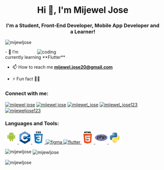 <h1 align="center">Hi 👋, I'm Mijewel Jose</h1>
<h3 align="center">I'm a Student, Front-End Developer, Mobile App Developer and a Learner!</h3>

<p align="left"> <img src="https://komarev.com/ghpvc/?username=mijewljose&label=Profile%20views&color=0e75b6&style=flat" alt="mijewljose" /> </p>

<img align="right" alt="coding" width="400" src="https://user-images.githubusercontent.com/55389276/140866485-8fb1c876-9a8f-4d6a-98dc-08c4981eaf70.gif">
- 🌱 I’m currently learning **Flutter**

- 📫 How to reach me **mijewel.jose20@gmail.com**

- ⚡ Fun fact **🙂💪**

<h3 align="left">Connect with me:</h3>
<p align="left">
<a href="https://linkedin.com/in/mijewel jose" target="blank"><img align="center" src="https://raw.githubusercontent.com/rahuldkjain/github-profile-readme-generator/master/src/images/icons/Social/linked-in-alt.svg" alt="mijewel jose" height="30" width="40" /></a>
<a href="https://fb.com/mijewel jose" target="blank"><img align="center" src="https://raw.githubusercontent.com/rahuldkjain/github-profile-readme-generator/master/src/images/icons/Social/facebook.svg" alt="mijewel jose" height="30" width="40" /></a>
<a href="https://instagram.com/mijewel_jose" target="blank"><img align="center" src="https://raw.githubusercontent.com/rahuldkjain/github-profile-readme-generator/master/src/images/icons/Social/instagram.svg" alt="mijewel_jose" height="30" width="40" /></a>
<a href="https://www.hackerrank.com/mijewel_jose123" target="blank"><img align="center" src="https://raw.githubusercontent.com/rahuldkjain/github-profile-readme-generator/master/src/images/icons/Social/hackerrank.svg" alt="mijewel_jose123" height="30" width="40" /></a>
<a href="https://auth.geeksforgeeks.org/user/mijeweljose123" target="blank"><img align="center" src="https://raw.githubusercontent.com/rahuldkjain/github-profile-readme-generator/master/src/images/icons/Social/geeks-for-geeks.svg" alt="mijeweljose123" height="30" width="40" /></a>
</p>

<h3 align="left">Languages and Tools:</h3>
<p align="left"> <a href="https://developer.android.com" target="_blank" rel="noreferrer"> <img src="https://raw.githubusercontent.com/devicons/devicon/master/icons/android/android-original-wordmark.svg" alt="android" width="40" height="40"/> </a> <a href="https://www.w3schools.com/cpp/" target="_blank" rel="noreferrer"> <img src="https://raw.githubusercontent.com/devicons/devicon/master/icons/cplusplus/cplusplus-original.svg" alt="cplusplus" width="40" height="40"/> </a> <a href="https://www.w3schools.com/css/" target="_blank" rel="noreferrer"> <img src="https://raw.githubusercontent.com/devicons/devicon/master/icons/css3/css3-original-wordmark.svg" alt="css3" width="40" height="40"/> </a> <a href="https://www.figma.com/" target="_blank" rel="noreferrer"> <img src="https://www.vectorlogo.zone/logos/figma/figma-icon.svg" alt="figma" width="40" height="40"/> </a> <a href="https://flutter.dev" target="_blank" rel="noreferrer"> <img src="https://www.vectorlogo.zone/logos/flutterio/flutterio-icon.svg" alt="flutter" width="40" height="40"/> </a> <a href="https://www.w3.org/html/" target="_blank" rel="noreferrer"> <img src="https://raw.githubusercontent.com/devicons/devicon/master/icons/html5/html5-original-wordmark.svg" alt="html5" width="40" height="40"/> </a> <a href="https://www.php.net" target="_blank" rel="noreferrer"> <img src="https://raw.githubusercontent.com/devicons/devicon/master/icons/php/php-original.svg" alt="php" width="40" height="40"/> </a> <a href="https://www.python.org" target="_blank" rel="noreferrer"> <img src="https://raw.githubusercontent.com/devicons/devicon/master/icons/python/python-original.svg" alt="python" width="40" height="40"/> </a> </p>

<p><img align="left" src="https://github-readme-stats.vercel.app/api/top-langs?username=mijewljose&show_icons=true&locale=en&layout=compact" alt="mijewljose" /></p>

<p>&nbsp;<img align="center" src="https://github-readme-stats.vercel.app/api?username=mijewljose&show_icons=true&locale=en" alt="mijewljose" /></p>

<p><img align="center" src="https://github-readme-streak-stats.herokuapp.com/?user=mijewljose&" alt="mijewljose" /></p>
